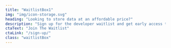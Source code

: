 ```yaml
---
title: "WaitlistBox1"
img: "img/icon-storage.svg"
heading: "Looking to store data at an affordable price?"
description: "Sign up for the developer waitlist and get early access to our affordable and resilient network when it launches."
ctaText: "Join The Waitlist"
ctaLink: "/sign-up/"
class: "waitlistBox"
---
```


